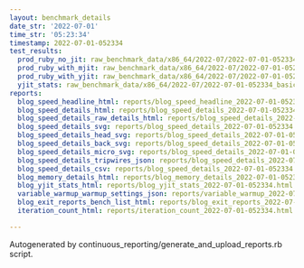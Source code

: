 ```yaml
---
layout: benchmark_details
date_str: '2022-07-01'
time_str: '05:23:34'
timestamp: 2022-07-01-052334
test_results:
  prod_ruby_no_jit: raw_benchmark_data/x86_64/2022-07/2022-07-01-052334_basic_benchmark_prod_ruby_no_jit.json
  prod_ruby_with_mjit: raw_benchmark_data/x86_64/2022-07/2022-07-01-052334_basic_benchmark_prod_ruby_with_mjit.json
  prod_ruby_with_yjit: raw_benchmark_data/x86_64/2022-07/2022-07-01-052334_basic_benchmark_prod_ruby_with_yjit.json
  yjit_stats: raw_benchmark_data/x86_64/2022-07/2022-07-01-052334_basic_benchmark_yjit_stats.json
reports:
  blog_speed_headline_html: reports/blog_speed_headline_2022-07-01-052334.html
  blog_speed_details_html: reports/blog_speed_details_2022-07-01-052334.html
  blog_speed_details_raw_details_html: reports/blog_speed_details_2022-07-01-052334.raw_details.html
  blog_speed_details_svg: reports/blog_speed_details_2022-07-01-052334.svg
  blog_speed_details_head_svg: reports/blog_speed_details_2022-07-01-052334.head.svg
  blog_speed_details_back_svg: reports/blog_speed_details_2022-07-01-052334.back.svg
  blog_speed_details_micro_svg: reports/blog_speed_details_2022-07-01-052334.micro.svg
  blog_speed_details_tripwires_json: reports/blog_speed_details_2022-07-01-052334.tripwires.json
  blog_speed_details_csv: reports/blog_speed_details_2022-07-01-052334.csv
  blog_memory_details_html: reports/blog_memory_details_2022-07-01-052334.html
  blog_yjit_stats_html: reports/blog_yjit_stats_2022-07-01-052334.html
  variable_warmup_warmup_settings_json: reports/variable_warmup_2022-07-01-052334.warmup_settings.json
  blog_exit_reports_bench_list_html: reports/blog_exit_reports_2022-07-01-052334.bench_list.html
  iteration_count_html: reports/iteration_count_2022-07-01-052334.html

---
```

Autogenerated by continuous_reporting/generate_and_upload_reports.rb script.
